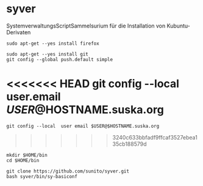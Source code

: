 syver
=====

SystemverwaltungsScriptSammelsurium für die Installation von Kubuntu-Derivaten

    sudo apt-get --yes install firefox
    
    sudo apt-get --yes install git
    git config --global push.default simple
<<<<<<< HEAD
    git config --local  user.email $USER@$HOSTNAME.suska.org
=======
    git config --local  user email $USER@$HOSTNAME.suska.org
>>>>>>> 3240c633bbfadf9ffcaf3527ebea135cb188579d

    mkdir $HOME/bin
    cd $HOME/bin

    git clone https://github.com/sunito/syver.git
    bash syver/bin/sy-basiconf

